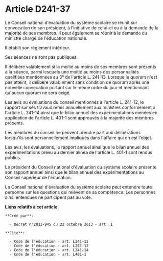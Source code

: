 # Article D241-37

Le Conseil national d'évaluation du système scolaire se réunit sur convocation de son président, à l'initiative de celui-ci
ou à la demande de la majorité de ses membres. Il peut également se réunir à la demande du ministre chargé de l'éducation
nationale. 

Il établit son règlement intérieur. 

Ses séances ne sont pas publiques. 

Il délibère valablement si la moitié au moins de ses membres sont présents à la séance, parmi lesquels une moitié au moins
des personnalités qualifiées mentionnées au 3° de l'article L. 241-13. Lorsque le quorum n'est pas atteint, il délibère
valablement sans condition de quorum après une nouvelle convocation portant sur le même ordre du jour et mentionnant qu'aucun
quorum ne sera exigé. 

Les avis ou évaluations du conseil mentionnés à l'article L. 241-12, le rapport sur ses travaux remis annuellement aux
ministres conformément à l'article L. 241-14 ainsi que le bilan annuel des expérimentations menées en application de
l'article L. 401-1 sont approuvés à la majorité des membres présents. 

Les membres du conseil ne peuvent prendre part aux délibérations lorsqu'ils sont personnellement impliqués dans l'affaire qui
en est l'objet. 

Les avis, les évaluations, le rapport annuel ainsi que le bilan annuel des expérimentations prévu au dernier alinéa de
l'article L. 401-1 sont rendus publics. 

Le président du Conseil national d'évaluation du système scolaire présente son rapport annuel ainsi que le bilan annuel des
expérimentations au Conseil supérieur de l'éducation. 

Le Conseil national d'évaluation du système scolaire peut entendre toute personne sur les questions qui relèvent de sa
compétence. Les personnes ainsi entendues ne participent pas au vote.

**Liens relatifs à cet article**

	**Créé par**:

	  - Décret n°2013-945 du 22 octobre 2013 - art. 1

	**Cite**:

	  - Code de l'éducation - art. L241-12
	  - Code de l'éducation - art. L241-13
	  - Code de l'éducation - art. L241-14
	  - Code de l'éducation - art. L401-1
